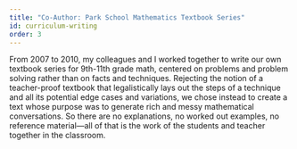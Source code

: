 ```yaml
---
title: "Co-Author: Park School Mathematics Textbook Series"
id: curriculum-writing
order: 3
---
```

From 2007 to 2010, my colleagues and I worked together to write our own textbook series for 9th-11th grade math, centered on problems and problem solving rather than on facts and techniques. Rejecting the notion of a teacher-proof textbook that legalistically lays out the steps of a technique and all its potential edge cases and variations, we chose instead to create a text whose purpose was to generate rich and messy mathematical conversations.  So there are no explanations, no worked out examples, no reference material&mdash;all of that is the work of the students and teacher together in the classroom.
